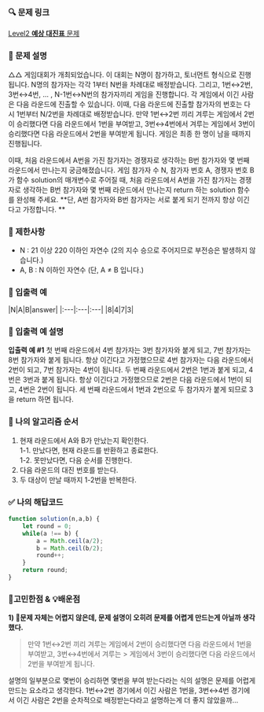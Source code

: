 ### 🔍 문제 링크
[Level2 **예상 대진표** 문제](https://school.programmers.co.kr/learn/courses/30/lessons/12985)

### 📘 문제 설명
△△ 게임대회가 개최되었습니다. 이 대회는 N명이 참가하고, 토너먼트 형식으로 진행됩니다. N명의 참가자는 각각 1부터 N번을 차례대로 배정받습니다. 그리고, 1번↔2번, 3번↔4번, ... , N-1번↔N번의 참가자끼리 게임을 진행합니다. 각 게임에서 이긴 사람은 다음 라운드에 진출할 수 있습니다. 이때, 다음 라운드에 진출할 참가자의 번호는 다시 1번부터 N/2번을 차례대로 배정받습니다. 만약 1번↔2번 끼리 겨루는 게임에서 2번이 승리했다면 다음 라운드에서 1번을 부여받고, 3번↔4번에서 겨루는 게임에서 3번이 승리했다면 다음 라운드에서 2번을 부여받게 됩니다. 게임은 최종 한 명이 남을 때까지 진행됩니다.

이때, 처음 라운드에서 A번을 가진 참가자는 경쟁자로 생각하는 B번 참가자와 몇 번째 라운드에서 만나는지 궁금해졌습니다. 게임 참가자 수 N, 참가자 번호 A, 경쟁자 번호 B가 함수 solution의 매개변수로 주어질 때, 처음 라운드에서 A번을 가진 참가자는 경쟁자로 생각하는 B번 참가자와 몇 번째 라운드에서 만나는지 return 하는 solution 함수를 완성해 주세요. **단, A번 참가자와 B번 참가자는 서로 붙게 되기 전까지 항상 이긴다고 가정합니다.
**

### 📕 제한사항
- N : 21 이상 220 이하인 자연수 (2의 지수 승으로 주어지므로 부전승은 발생하지 않습니다.)
- A, B : N 이하인 자연수 (단, A ≠ B 입니다.)

### 📙 입출력 예
|N|A|B|answer|
|:---|:---|:---|
|8|4|7|3|

### 📒 입출력 예 설명
**입출력 예 #1**
첫 번째 라운드에서 4번 참가자는 3번 참가자와 붙게 되고, 7번 참가자는 8번 참가자와 붙게 됩니다. 항상 이긴다고 가정했으므로 4번 참가자는 다음 라운드에서 2번이 되고, 7번 참가자는 4번이 됩니다. 두 번째 라운드에서 2번은 1번과 붙게 되고, 4번은 3번과 붙게 됩니다. 항상 이긴다고 가정했으므로 2번은 다음 라운드에서 1번이 되고, 4번은 2번이 됩니다. 세 번째 라운드에서 1번과 2번으로 두 참가자가 붙게 되므로 3을 return 하면 됩니다.

### 📔 나의 알고리즘 순서
1. 현재 라운드에서 A와 B가 만났는지 확인한다.  
  1-1. 만났다면, 현재 라운드를 반환하고 종료한다.  
  1-2. 못만났다면, 다음 순서를 진행한다.
2. 다음 라운드의 대진 번호를 받는다.
3. 두 대상이 만날 때까지 1-2번을 반복한다.

### ✅ 나의 해답코드
```javascript
function solution(n,a,b) {
    let round = 0;
    while(a !== b) {
        a = Math.ceil(a/2);
        b = Math.ceil(b/2);
        round++;
    }
    return round;
}
```

### 📝고민한점 & 💡배운점
**1\) 🤔문제 자체는 어렵지 않은데, 문제 설명이 오히려 문제를 어렵게 만드는게 아닐까 생각했다.**

> 만약 1번↔2번 끼리 겨루는 게임에서 2번이 승리했다면 다음 라운드에서 1번을 부여받고, 3번↔4번에서 겨루는 > 게임에서 3번이 승리했다면 다음 라운드에서 2번을 부여받게 됩니다. 

설명의 일부분으로 몇번이 승리하면 몇번을 부여 받는다라는 식의 설명은 문제를 어렵게 만드는 요소라고 생각한다. 1번↔2번 경기에서 이긴 사람은 1번을, 3번↔4번 경기에서 이긴 사람은 2번을 순차적으로 배정받는다라고 설명하는게 더 좋지 않았을까...